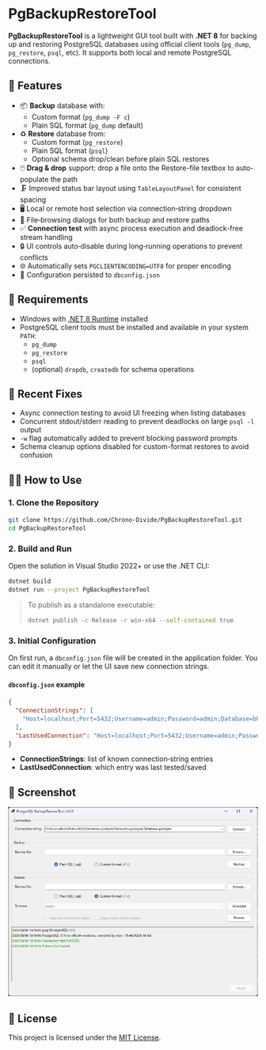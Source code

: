 # PgBackupRestoreTool

**PgBackupRestoreTool** is a lightweight GUI tool built with **.NET 8** for backing up and restoring PostgreSQL databases using official client tools (`pg_dump`, `pg_restore`, `psql`, etc). It supports both local and remote PostgreSQL connections.

## 🚀 Features

- 📦 **Backup** database with:
  - Custom format (`pg_dump -F c`)
  - Plain SQL format (`pg_dump` default)
- ♻️ **Restore** database from:
  - Custom format (`pg_restore`)
  - Plain SQL format (`psql`)
  - Optional schema drop/clean before plain SQL restores
- 🖱️ **Drag & drop** support: drop a file onto the Restore-file textbox to auto-populate the path
- 🗜️ Improved status bar layout using `TableLayoutPanel` for consistent spacing
- 🖥️ Local or remote host selection via connection‐string dropdown
- 📂 File‐browsing dialogs for both backup and restore paths
- ✅ **Connection test** with async process execution and deadlock-free stream handling
- 🔒 UI controls auto‐disable during long‐running operations to prevent conflicts
- 🌐 Automatically sets `PGCLIENTENCODING=UTF8` for proper encoding
- 💾 Configuration persisted to `dbconfig.json`

## 🧰 Requirements

- Windows with [.NET 8 Runtime](https://dotnet.microsoft.com/en-us/download/dotnet/8.0) installed  
- PostgreSQL client tools must be installed and available in your system `PATH`:
  - `pg_dump`
  - `pg_restore`
  - `psql`
  - (optional) `dropdb`, `createdb` for schema operations

## 🔧 Recent Fixes

- Async connection testing to avoid UI freezing when listing databases
- Concurrent stdout/stderr reading to prevent deadlocks on large `psql -l` output
- `-w` flag automatically added to prevent blocking password prompts
- Schema cleanup options disabled for custom-format restores to avoid confusion

## 🧑‍💻 How to Use

### 1. Clone the Repository

```bash
git clone https://github.com/Chrono-Divide/PgBackupRestoreTool.git
cd PgBackupRestoreTool
```

### 2. Build and Run

Open the solution in Visual Studio 2022+ or use the .NET CLI:

```bash
dotnet build
dotnet run --project PgBackupRestoreTool
```

> To publish as a standalone executable:
> 
> ```bash
> dotnet publish -c Release -r win-x64 --self-contained true
> ```

### 3. Initial Configuration

On first run, a `dbconfig.json` file will be created in the application folder. You can edit it manually or let the UI save new connection strings.

#### `dbconfig.json` example

```json
{
  "ConnectionStrings": [
    "Host=localhost;Port=5432;Username=admin;Password=admin;Database=bks"
  ],
  "LastUsedConnection": "Host=localhost;Port=5432;Username=admin;Password=admin;Database=bks"
}
```

* **ConnectionStrings**: list of known connection‐string entries
* **LastUsedConnection**: which entry was last tested/saved

## 📸 Screenshot

![Screenshot](screenshot.png)

## 📝 License

This project is licensed under the [MIT License](LICENSE).
